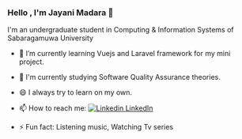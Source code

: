 ### Hello , I'm Jayani Madara 👋

I'm an undergraduate student in Computing & Information Systems of Sabaragamuwa University

- 🌱 I’m currently learning Vuejs and Laravel framework for my mini project.
- 🌱 I'm currently studying Software Quality Assurance theories.
- 😄 I always try to learn on my own.
- 📫 How to reach me: 
     [![Linkedin](https://i.stack.imgur.com/gVE0j.png) LinkedIn](linkedin.com/in/jayani-hettiarachchi-889a6916a)
&nbsp;
     
     
- ⚡ Fun fact: Listening music, Watching Tv series

